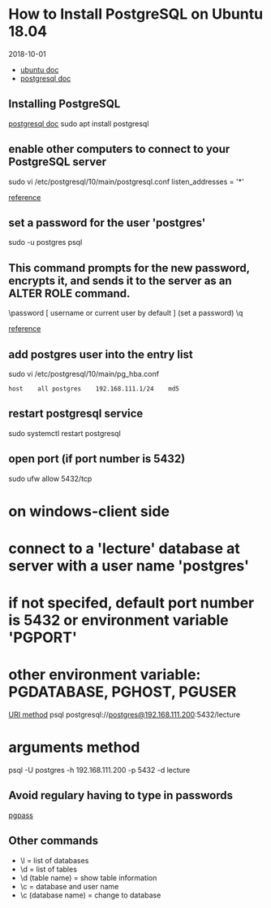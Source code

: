 # How to Install PostgreSQL on Ubuntu 18.04 
2018-10-01

* [ubuntu doc](https://help.ubuntu.com/lts/serverguide/postgresql.html.en)
* [postgresql doc](https://www.postgresql.org/docs/10/static/admin.html)

## Installing PostgreSQL
[postgresql doc](https://www.postgresql.org/docs/10/static/runtime-config-connection.html)
sudo apt install postgresql

## enable other computers to connect to your PostgreSQL server
sudo vi /etc/postgresql/10/main/postgresql.conf
listen_addresses = '*'

[reference](https://www.postgresql.org/docs/10/static/app-psql.html)
## set a password for the user 'postgres'
sudo -u postgres psql
## This command prompts for the new password, encrypts it, and sends it to the server as an ALTER ROLE command.
\password [ username or current user by default ]
(set a password)
\q

[reference](https://www.postgresql.org/docs/10/static/auth-pg-hba-conf.html)
## add postgres user into the entry list
sudo vi /etc/postgresql/10/main/pg_hba.conf
```
host	all	postgres	192.168.111.1/24	md5
```

## restart postgresql service
sudo systemctl restart postgresql

## open port (if port number is 5432)
sudo ufw allow 5432/tcp

# on windows-client side
# connect to a 'lecture' database at server with a user name 'postgres'
# if not specifed, default port number is 5432 or environment variable 'PGPORT'
# other environment variable: PGDATABASE, PGHOST, PGUSER
[URI method](https://www.postgresql.org/docs/10/static/libpq-connect.html#LIBPQ-CONNSTRING)
psql postgresql://postgres@192.168.111.200:5432/lecture
# arguments method
psql -U postgres -h 192.168.111.200 -p 5432 -d lecture

## Avoid regulary having to type in passwords
[pgpass](https://www.postgresql.org/docs/10/static/libpq-pgpass.html)

## Other commands
* \l = list of databases
* \d = list of tables
* \d (table name) = show table information
* \c = database and user name
* \c (database name) = change to database